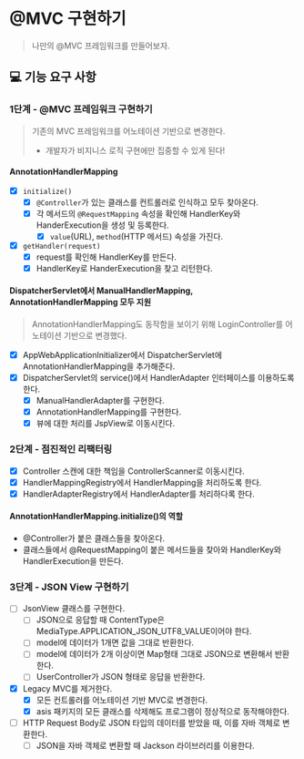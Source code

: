 # @MVC 구현하기
> 나만의 @MVC 프레임워크를 만들어보자.

## 💻 기능 요구 사항

### 1단계 - @MVC 프레임워크 구현하기
> 기존의 MVC 프레임워크를 어노테이션 기반으로 변경한다.  
> - 개발자가 비지니스 로직 구현에만 집중할 수 있게 된다!

#### AnnotationHandlerMapping
- [X] `initialize()`
  - [X] `@Controller`가 있는 클래스를 컨트롤러로 인식하고 모두 찾아온다.
  - [X] 각 메서드의 `@RequestMapping` 속성을 확인해 HandlerKey와 HanderExecution을 생성 및 등록한다.
    - [X] `value`(URL), `method`(HTTP 메서드) 속성을 가진다. 
- [X] `getHandler(request)`
  - [X] request를 확인해 HandlerKey를 만든다.
  - [X] HandlerKey로 HanderExecution을 찾고 리턴한다.

#### DispatcherServlet에서 ManualHandlerMapping, AnnotationHandlerMapping 모두 지원
> AnnotationHandlerMapping도 동작함을 보이기 위해 LoginController를 어노테이션 기반으로 변경했다.
- [X] AppWebApplicationInitializer에서 DispatcherServlet에 AnnotationHandlerMapping을 추가해준다.
- [X] DispatcherServlet의 service()에서 HandlerAdapter 인터페이스를 이용하도록 한다. 
  - [X] ManualHandlerAdapter를 구현한다.
  - [X] AnnotationHandlerMapping를 구현한다.
  - [X] 뷰에 대한 처리를 JspView로 이동시킨다. 

### 2단계 - 점진적인 리팩터링
- [X] Controller 스캔에 대한 책임을 ControllerScanner로 이동시킨다.
- [X] HandlerMappingRegistry에서 HandlerMapping을 처리하도록 한다.
- [X] HandlerAdapterRegistry에서 HandlerAdapter를 처리하다록 한다.

#### AnnotationHandlerMapping.initialize()의 역할
- @Controller가 붙은 클래스들을 찾아온다.
- 클래스들에서 @RequestMapping이 붙은 메서드들을 찾아와 HandlerKey와 HandlerExecution을 만든다.

### 3단계 - JSON View 구현하기
- [ ] JsonView 클래스를 구현한다.
  - [ ] JSON으로 응답할 때 ContentType은 MediaType.APPLICATION_JSON_UTF8_VALUE이어야 한다.
  - [ ] model에 데이터가 1개면 값을 그대로 반환한다.
  - [ ] model에 데이터가 2개 이상이면 Map형태 그대로 JSON으로 변환해서 반환한다. 
  - [ ] UserController가 JSON 형태로 응답을 반환한다.
- [X] Legacy MVC를 제거한다.
  - [X] 모든 컨트롤러를 어노테이션 기반 MVC로 변경한다.
  - [X] asis 패키지의 모든 클래스를 삭제해도 프로그램이 정상적으로 동작해야한다.
- [ ] HTTP Request Body로 JSON 타입의 데이터를 받았을 때, 이를 자바 객체로 변환한다.
  - [ ] JSON을 자바 객체로 변환할 때 Jackson 라이브러리를 이용한다.

